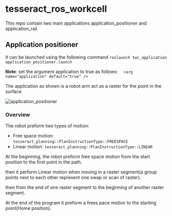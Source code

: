 # tesseract_ros_workcell

This repo contain two main applications application_positioner and application_rail

## Application positioner
It can be launched using the following command `roslaunch twc_application application_positioner.launch`

**Note**: set the argument application to true as follows:
`  <arg name="application" default="true" />`

The application as shown is a robot arm act as a raster for the point in the surface

![application_positioner](workcell1.png)

### Overview

The robot preform two types of motion:

* Free space motion: `tesseract_planning::PlanInstructionType::FREESPACE`
* Linear motion: `tesseract_planning::PlanInstructionType::LINEAR`

At the beginning, the robot preform free space motion from the start position to the first point in the path.

then it perform Linear motion  when moving in
a raster segment(a group points next to each other represent one swap or scan of raster).

then from the end of one raster segment to the beginning of another raster segment.

At the end of the program it preform a frees pace motion to the starting point(Home position).
